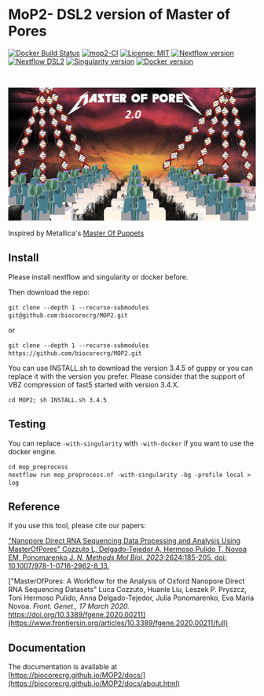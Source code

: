 # MoP2- DSL2 version of Master of Pores
[![Docker Build Status](https://img.shields.io/docker/automated/biocorecrg/nanopore.svg)](https://cloud.docker.com/u/biocorecrg/repository/docker/biocorecrg/nanopore/builds)
[![mop2-CI](https://github.com/biocorecrg/MoP2/actions/workflows/build.yml/badge.svg)](https://github.com/biocorecrg/MoP2/actions/workflows/build.yml)
[![License: MIT](https://img.shields.io/badge/License-MIT-yellow.svg)](https://opensource.org/licenses/MIT)
[![Nextflow version](https://img.shields.io/badge/Nextflow-21.04.1-brightgreen)](https://www.nextflow.io/)
[![Nextflow DSL2](https://img.shields.io/badge/Nextflow-DSL2-brightgreen)](https://www.nextflow.io/)
[![Singularity version](https://img.shields.io/badge/Singularity-v3.2.1-green.svg)](https://www.sylabs.io/)
[![Docker version](https://img.shields.io/badge/Docker-v20.10.8-blue)](https://www.docker.com/)

<br/>

![MOP2](https://github.com/biocorecrg/MoP2/blob/main/img/master_red.jpg?raw=true)


Inspired by Metallica's [Master Of Puppets](https://www.youtube.com/watch?v=S7blkui3nQc)

## Install
Please install nextflow and singularity or docker before.

Then download the repo:

```
git clone --depth 1 --recurse-submodules git@github.com:biocorecrg/MOP2.git
```

or
```
git clone --depth 1 --recurse-submodules https://github.com/biocorecrg/MOP2.git
```

You can use INSTALL.sh to download the version 3.4.5 of guppy or you can replace it with the version you prefer. Please consider that the support of VBZ compression of fast5 started with version 3.4.X. 

```
cd MOP2; sh INSTALL.sh 3.4.5
```

## Testing
You can replace ```-with-singularity``` with ```-with-docker``` if you want to use the docker engine.

```
cd mop_preprocess
nextflow run mop_preprocess.nf -with-singularity -bg -profile local > log

```

## Reference
If you use this tool, please cite our papers:

["Nanopore Direct RNA Sequencing Data Processing and Analysis Using MasterOfPores"
Cozzuto L, Delgado-Tejedor A, Hermoso Pulido T, Novoa EM, Ponomarenko J. *N. Methods Mol Biol. 2023*;2624:185-205. doi: 10.1007/978-1-0716-2962-8_13.](https://link.springer.com/protocol/10.1007/978-1-0716-2962-8_13)

["MasterOfPores: A Workflow for the Analysis of Oxford Nanopore Direct RNA Sequencing Datasets"
Luca Cozzuto, Huanle Liu, Leszek P. Pryszcz, Toni Hermoso Pulido, Anna Delgado-Tejedor, Julia Ponomarenko, Eva Maria Novoa.
*Front. Genet., 17 March 2020.* https://doi.org/10.3389/fgene.2020.00211](https://www.frontiersin.org/articles/10.3389/fgene.2020.00211/full)


## Documentation
The documentation is available at [https://biocorecrg.github.io/MOP2/docs/](https://biocorecrg.github.io/MOP2/docs/about.html)
